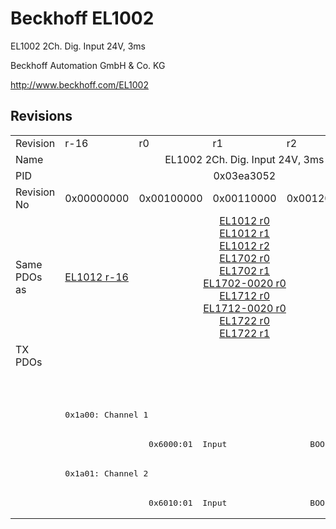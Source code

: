 # Beckhoff EL1002

EL1002 2Ch. Dig. Input 24V, 3ms

Beckhoff Automation GmbH & Co. KG

http://www.beckhoff.com/EL1002

## Revisions
<table>
<tr >
<td>Revision</td>
<td><div class="foo">r-16</div></td>
<td><div class="foo">r0</div></td>
<td><div class="foo">r1</div></td>
<td><div class="foo">r2</div></td>
<td><div class="foo">r9979</div></td>
</tr>
<tr >
<td>Name</td>
<td colspan=5 align="center"><div class="foo">EL1002 2Ch. Dig. Input 24V, 3ms</div></td>
</tr>
<tr >
<td>PID</td>
<td colspan=5 align="center"><div class="foo">0x03ea3052</div></td>
</tr>
<tr >
<td>Revision No</td>
<td>0x00000000</td>
<td>0x00100000</td>
<td>0x00110000</td>
<td>0x00120000</td>
<td>0x270b0000</td>
</tr>
<tr >
<td>Same PDOs as</td>
<td><a href="EL1012">EL1012 r-16</a></td>
<td colspan=3 align="center"><a href="EL1012">EL1012 r0</a><br/><a href="EL1012">EL1012 r1</a><br/><a href="EL1012">EL1012 r2</a><br/><a href="EL1702">EL1702 r0</a><br/><a href="EL1702">EL1702 r1</a><br/><a href="EL1702-0020">EL1702-0020 r0</a><br/><a href="EL1712">EL1712 r0</a><br/><a href="EL1712-0020">EL1712-0020 r0</a><br/><a href="EL1722">EL1722 r0</a><br/><a href="EL1722">EL1722 r1</a></td>
<td><a href="EL1012">EL1012 r9979</a></td>
</tr>
<tr class="txpdo pdosection">
<td rowspan=6 valign=top>TX PDOs</td>
<td colspan=4 align="left"></td>
<td><pre>: </pre></td>
<td></td>
</tr>
<tr class="txpdo pdosection">
<td colspan=4 align="left"></td>
<td><pre>: </pre></td>
</tr>
<tr class="txpdo pdosection">
<td colspan=4 align="left"><pre>0x1a00: Channel 1</pre></td>
<td></td>
</tr>
<tr class="txpdo">
<td></td>
<td colspan=3 align="left"><pre>  0x6000:01  Input                 BOOL</pre></td>
<td></td>
</tr>
<tr class="txpdo pdosection">
<td colspan=4 align="left"><pre>0x1a01: Channel 2</pre></td>
<td></td>
</tr>
<tr class="txpdo">
<td></td>
<td colspan=3 align="left"><pre>  0x6010:01  Input                 BOOL</pre></td>
<td></td>
</tr>
</table>
